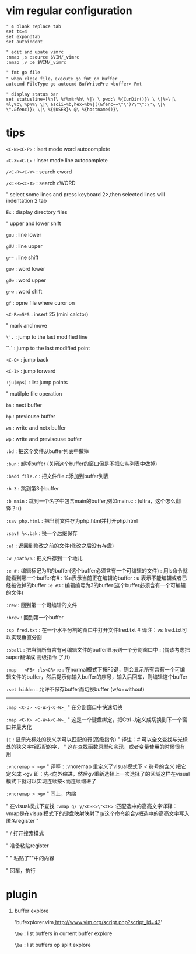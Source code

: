 # vim regular configuration

```vim
" 4 blank replace tab
set ts=4
set expandtab
set autoindent

" edit and upate vimrc
:nmap ,s :source $VIM/_vimrc
:nmap ,v :e $VIM/_vimrc

" fmt go file
" when close file，execute go fmt on buffer
autocmd FileType go autocmd BufWritePre <buffer> Fmt

" display status bar
set statusline=[%n]\ %f%m%r%h\ \|\ \ pwd:\ %{CurDir()}\ \ \|%=\|\ %l,%c\ %p%%\ \|\ ascii=%b,hex=%b%{((&fenc==\"\")?\"\":\"\ \|\ \".&fenc)}\ \|\ %{$USER}\ @\ %{hostname()}\
```


# tips

`<C-N><C-P>`          : isert mode word autocomplete

`<C-X><C-L>`          : inser mode line autocomplete

`/<C-R><C-W>`         : search cword

`/<C-R><C-A>`         : search cWORD

" select some lines and press keyboard 2>,then selected lines will indentation 2 tab

`Ex`                  : display directory files

" upper and lower shift

`guu`                             : line lower

`gUU`                             : line upper

`g~~`                             : line shift

`guw`                             : word lower

`gUw`                             : word upper

`g~w`                             : word shift

`gf`                              : opne file where curor on

`<C-R>=5*5`                       : insert 25 (mini calctor)


" mark and move

`\'.`              : jump to the last modified line

``.`               : jump to the last modified point

`<C-O>`            : jump back

`<C-I>`            : jump forward

`:ju(mps)`         : list jump points

" mutilple file operation

`bn`               : next buffer

`bp`               : previouse buffer

`wn`               : write and netx buffer

`wp`               : write and previsouse buffer

`:bd`              : 把这个文件从buffer列表中做掉

`:bun`             : 卸掉buffer (关闭这个buffer的窗口但是不把它从列表中做掉)

`:badd file.c`     : 把文件file.c添加到buffer列表

`:b 3`             : 跳到第3个buffer

`:b main`          : 跳到一个名字中包含main的buffer,例如main.c               : (ultra，这个怎么翻译？:()

`:sav php.html`    : 把当前文件存为php.html并打开php.html

`:sav! %<.bak`     : 换一个后缀保存

`:e!`              : 返回到修改之前的文件(修改之后没有存盘)

`:w /path/%`       : 把文件存到一个地儿

`:e #`             : 编辑标记为#的buffer(这个buffer必须含有一个可编辑的文件)
                 : 用ls命令就能看到哪一个buffer有#
                 : %a表示当前正在编辑的buffer
                 : u 表示不能编辑或者已经被做掉的buffer
`:e #3`            : 编辑编号为3的buffer(这个buffer必须含有一个可编辑的文件)

`:rew`             : 回到第一个可编辑的文件

`:brew`            : 回到第一个buffer

`:sp fred.txt`     : 在一个水平分割的窗口中打开文件fred.txt # 译注：vs fred.txt可以实现垂直分割

`:sball`           : 把当前所有含有可编辑文件的buffer显示到一个分割窗口中              : (偶该考虑把super翻译成 高级指令 了,ft)

`:map   <F5> :ls<CR>:e` : 在normal模式下按F5键，则会显示所有含有一个可编辑文件的buffer，然后提示你输入buffer的序号，输入后回车，则编辑这个buffer

`:set hidden`      : 允许不保存buffer而切换buffer (w/o=without)

----------------------------------------
`:map <C-J> <C-W>j<C-W>_` " 在分割窗口中快速切换

`:map <C-K> <C-W>k<C-W>_` " 这是一个键盘绑定，把Ctrl-J定义成切换到下一个窗口并最大化

`[I`     : 显示光标处的狭义字可以匹配的行(高级指令)
" 译注：# 可以全文查找与光标处的狭义字相匹配的字，
" 这在查找函数原型和实现，或者变量使用的时候很有用

`:vnoremap < <gv` " 译释：:vnoremap 重定义了visual模式下 < 符号的含义 把它定义成 <gv 即：先<向外缩进，然后gv重新选择上一次选择了的区域这样在visual模式下就可以实现连续按<而连续缩进了

`:vnoremap > >gv` " 同上，内缩

" 在visual模式下查找
`:vmap g/ y/<C-R>\"<CR>`       :匹配选中的高亮文字译释：vmap是在visual模式下的键盘映射映射了g/这个命令组合y把选中的高亮文字写入匿名register \"

" / 打开搜索模式

" <C-R> 准备粘贴register

" \" 粘贴了\"\"中的内容

" <CR> 回车，执行

# plugin

1. buffer explore

    'bufexplorer.vim,http://www.vim.org/script.php?script_id=42'

   `\be`                             : list buffers in current buffer explore

   `\bs`                             : list buffers op split explore
